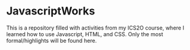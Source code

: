 # JavascriptWorks

This is a repository filled with activities from my ICS2O course, where I learned how to use Javascript, HTML, and CSS. Only the most formal/highlights will be found here.
